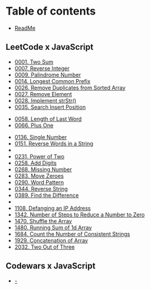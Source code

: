 # Table of contents

* [ReadMe](README.md)

## LeetCode x JavaScript

* [0001. Two Sum](leetcode-x-javascript/0001.md)
* [0007. Reverse Integer](leetcode-x-javascript/0007.md)
* [0009. Palindrome Number](leetcode-x-javascript/0009.md)
* [0014. Longest Common Prefix](leetcode-x-javascript/0014.md)
* [0026. Remove Duplicates from Sorted Array](leetcode-x-javascript/0026.md)
* [0027. Remove Element](leetcode-x-javascript/0027.md)
* [0028. Implement strStr()](leetcode-x-javascript/0028.md)
* [0035. Search Insert Position](leetcode-x-javascript/0035.md)
<!-- * 0050 -->
* [0058. Length of Last Word](leetcode-x-javascript/0058.md)
* [0066. Plus One](leetcode-x-javascript/0066.md)
<!-- * 0075 -->
* [0136. Single Number](leetcode-x-javascript/0136.md)
* [0151. Reverse Words in a String](leetcode-x-javascript/0151.md)
* <!-- * 0202 -->
* [0231. Power of Two](leetcode-x-javascript/0231.md)
* [0258. Add Digits](leetcode-x-javascript/0258.md)
* [0268. Missing Number](leetcode-x-javascript/0268.md)
* [0283. Move Zeroes](leetcode-x-javascript/0283.md)
* [0290. Word Pattern](leetcode-x-javascript/0290.md)
* [0344. Reverse String](leetcode-x-javascript/0344.md)
* [0389. Find the Difference](leetcode-x-javascript/0389.md)
* <!-- * 0415 -->
* [1108. Defanging an IP Address](leetcode-x-javascript/1108.md)
* [1342. Number of Steps to Reduce a Number to Zero](leetcode-x-javascript/1342.md)
* [1470. Shuffle the Array](leetcode-x-javascript/1470.md)
* [1480. Running Sum of 1d Array](leetcode-x-javascript/1480.md)
* [1684. Count the Number of Consistent Strings](leetcode-x-javascript/1684.md)
* [1929. Concatenation of Array](leetcode-x-javascript/1929.md)
* [2032. Two Out of Three](leetcode-x-javascript/2032.md)

## Codewars x JavaScript

* [-](codewars-x-javascript/undefined.md)
